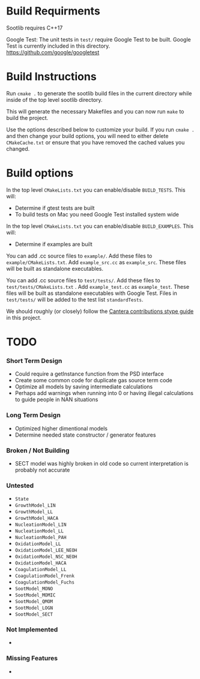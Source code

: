 # Build Requirments

Sootlib requires C++17

Google Test: The unit tests in `test/` require Google Test to be built. Google Test is currently included in this
directory. https://github.com/google/googletest

# Build Instructions

Run `cmake .` to generate the sootlib build files in the current directory while inside of the top level sootlib directory.

This will generate the necessary Makefiles and you can now run `make` to build the project.

Use the options described below to customize your build. If you run `cmake .` and then change your build options, you will
need to either delete `CMakeCache.txt` or ensure that you have removed the cached values you changed.

# Build options

In the top level `CMakeLists.txt` you can enable/disable `BUILD_TESTS`. This will:
* Determine if gtest tests are built
* To build tests on Mac you need Google Test installed system wide

In the top level `CMakeLists.txt` you can enable/disable `BUILD_EXAMPLES`. This will:
* Determine if examples are built

You can add .cc source files to `example/`. Add these files to
`example/CMakeLists.txt`. Add
`example_src.cc` as `example_src`. These files will be built as standalone executables.

You can add .cc source files to `test/tests/`. Add these files to
`test/tests/CMakeLists.txt` . Add
`example_test.cc` as `example_test`. These files will be built as standalone executables with Google Test. Files in
`test/tests/` will be added to the test list `standardTests`.

We should roughly (or closely) follow the [Cantera contributions stype guide](https://github.com/Cantera/cantera/blob/main/CONTRIBUTING.md)
in this project.

# TODO

### Short Term Design

* Could require a getInstance function from the PSD interface
* Create some common code for duplicate gas source term code
* Optimize all models by saving intermediate calculations
* Perhaps add warnings when running into 0 or having illegal calculations to guide people in NAN situations
  
### Long Term Design

* Optimized higher dimentional models
* Determine needed state constructor / generator features

### Broken / Not Building

* SECT model was highly broken in old code so current interpretation is probably not accurate

### Untested

* `State`
* `GrowthModel_LIN`
* `GrowthModel_LL`
* `GrowthModel_HACA`
* `NucleationModel_LIN`
* `NucleationModel_LL`
* `NucleationModel_PAH`
* `OxidationModel_LL`
* `OxidationModel_LEE_NEOH`
* `OxidationModel_NSC_NEOH`
* `OxidationModel_HACA`
* `CoagulationModel_LL`
* `CoagulationModel_Frenk`
* `CoagulationModel_Fuchs`
* `SootModel_MONO`
* `SootModel_MOMIC`
* `SootModel_QMOM`
* `SootModel_LOGN`
* `SootModel_SECT`

### Not Implemented

*

### Missing Features

*
